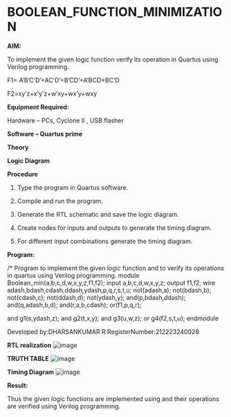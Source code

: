 # BOOLEAN_FUNCTION_MINIMIZATION

**AIM:**

To implement the given logic function verify its operation in Quartus using Verilog programming.

F1= A’B’C’D’+AC’D’+B’CD’+A’BCD+BC’D 

F2=xy’z+x’y’z+w’xy+wx’y+wxy

**Equipment Required:**

Hardware – PCs, Cyclone II , USB flasher

**Software – Quartus prime**

**Theory**

**Logic Diagram**

**Procedure**

1.	Type the program in Quartus software.

2.	Compile and run the program.

3.	Generate the RTL schematic and save the logic diagram.

4.	Create nodes for inputs and outputs to generate the timing diagram.

5.	For different input combinations generate the timing diagram.


**Program:**

/* Program to implement the given logic function and to verify its operations in quartus using Verilog programming.
module Boolean_min(a,b,c,d,w,x,y,z,f1,f2);
input a,b,c,d,w,x,y,z;
output f1,f2;
wire adash,bdash,cdash,ddash,ydash,p,q,r,s,t,u;
not(adash,a);
not(bdash,b);
not(cdash,c);
not(ddash,d);
not(ydash,y);
and(p,bdash,ddash);
and(q,adash,b,d);
and(r,a,b,cdash);
or(f1,p,q,r);

and g1(s,ydash,z);
and g2(t,x,y);
and g3(u,w,z);
or g4(f2,s,t,u);
endmodule



Developed by:DHARSANKUMAR R RegisterNumber:212223240028


**RTL realization**
![image](https://github.com/DHARSAN23014208/BOOLEAN_FUNCTION_MINIMIZATION/assets/149365413/e8495c09-7b03-492b-b9ef-5a70e398394f)


**TRUTH TABLE**
![image](https://github.com/DHARSAN23014208/BOOLEAN_FUNCTION_MINIMIZATION/assets/149365413/4e3baf11-5d56-4c6f-9e4a-0f019618966a)



**Timing Diagram**
![image](https://github.com/DHARSAN23014208/BOOLEAN_FUNCTION_MINIMIZATION/assets/149365413/b192fa0b-3ab1-47d9-b70a-ba2efd26b912)



**Result:**

Thus the given logic functions are implemented using and their operations are verified using Verilog programming.


